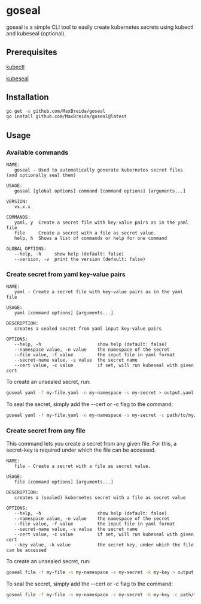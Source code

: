 # goseal

goseal is a simple CLI tool to easily create kubernetes secrets using kubectl and kubeseal (optional).

## Prerequisites

[kubectl](https://kubernetes.io/docs/reference/kubectl/kubectl/)

[kubeseal](https://fluxcd.io/docs/guides/sealed-secrets/)

## Installation

```sh
go get -u github.com/MaxBreida/goseal
go install github.com/MaxBreida/goseal@latest
```

## Usage

### Available commands

```text
NAME:
   goseal - Used to automatically generate kubernetes secret files (and optionally seal them)

USAGE:
   goseal [global options] command [command options] [arguments...]

VERSION:
   vx.x.x

COMMANDS:
   yaml, y  Create a secret file with key-value pairs as in the yaml file
   file     Create a secret with a file as secret value.
   help, h  Shows a list of commands or help for one command

GLOBAL OPTIONS:
   --help, -h     show help (default: false)
   --version, -v  print the version (default: false)
```

### Create secret from yaml key-value pairs

```text
NAME:
   yaml - Create a secret file with key-value pairs as in the yaml file

USAGE:
   yaml [command options] [arguments...]

DESCRIPTION:
   creates a sealed secret from yaml input key-value pairs

OPTIONS:
   --help, -h                     show help (default: false)
   --namespace value, -n value    the namespace of the secret
   --file value, -f value         the input file in yaml format
   --secret-name value, -s value  the secret name
   --cert value, -c value         if set, will run kubeseal with given cert
```

To create an unsealed secret, run:

```sh
goseal yaml -f my-file.yaml -n my-namespace -s my-secret > output.yaml
```

To seal the secret, simply add the --cert or -c flag to the command:

```sh
goseal yaml -f my-file.yaml -n my-namespace -s my-secret -c path/to/my/cert.pem > output.yaml
```

### Create secret from any file

This command lets you create a secret from any given file. For this, a secret-key is required under
which the file can be accessed.

```text
NAME:
   file - Create a secret with a file as secret value.

USAGE:
   file [command options] [arguments...]

DESCRIPTION:
   creates a (sealed) kubernetes secret with a file as secret value

OPTIONS:
   --help, -h                     show help (default: false)
   --namespace value, -n value    the namespace of the secret
   --file value, -f value         the input file in yaml format
   --secret-name value, -s value  the secret name
   --cert value, -c value         if set, will run kubeseal with given cert
   --key value, -k value          the secret key, under which the file can be accessed
```

To create an unsealed secret, run:

```sh
goseal file -f my-file -n my-namespace -s my-secret -k my-key > output.yaml
```

To seal the secret, simply add the --cert or -c flag to the command:

```sh
goseal file -f my-file -n my-namespace -s my-secret -k my-key -c path/to/my/cert.pem > output.yaml
```
